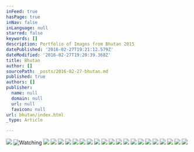 ```yaml
---
inFeed: true
hasPage: true
inNav: false
inLanguage: null
starred: false
keywords: []
description: Portfolio of Images from Bhutan 2015
datePublished: '2016-02-27T19:21:12.579Z'
dateModified: '2016-02-27T19:20:39.368Z'
title: Bhutan
author: []
sourcePath: _posts/2016-02-27-bhutan.md
published: true
authors: []
publisher:
  name: null
  domain: null
  url: null
  favicon: null
url: bhutan/index.html
_type: Article

---
```

![](https://s3-us-west-2.amazonaws.com/the-grid-img/p/545e72fea4784f34336f8816860530f4ca871c69.jpg)
![Watching](https://s3-us-west-2.amazonaws.com/the-grid-img/p/b74b23ab7dc601818a94bfee0db32b778bda0b9f.jpg)
![](https://s3-us-west-2.amazonaws.com/the-grid-img/p/5fbbe26d0ea79cd68e8cf59938ef4e7235b4411a.jpg)
![](https://s3-us-west-2.amazonaws.com/the-grid-img/p/6da18b7c730edc24f2ed869f6e88432908c9aa3f.jpg)
![](https://s3-us-west-2.amazonaws.com/the-grid-img/p/e7e42045f03db36b1772accd781ed780477ada32.jpg)
![](https://s3-us-west-2.amazonaws.com/the-grid-img/p/571a57b861a01c1b7a5e3348ebbdcdcc5c81e4a2.jpg)
![](https://s3-us-west-2.amazonaws.com/the-grid-img/p/9f3ec26a59d7fb0e5964bf2de5db1b72ba469356.jpg)
![](https://s3-us-west-2.amazonaws.com/the-grid-img/p/e72cae9978b5ba767dc3645175d4268f9a34099e.jpg)
![](https://s3-us-west-2.amazonaws.com/the-grid-img/p/3c5dfd360eea579fd1e38c4cffa8cc8ac0ed0eb2.jpg)
![](https://s3-us-west-2.amazonaws.com/the-grid-img/p/5e88655c0d1c83a270bdb10e77310a676c628183.jpg)
![](https://s3-us-west-2.amazonaws.com/the-grid-img/p/3ab2be8ebacb340f5a44153bfa5d68df7401e225.jpg)
![](https://s3-us-west-2.amazonaws.com/the-grid-img/p/e5416ce3423a918325a3d95cf1564cd86749f984.jpg)
![](https://s3-us-west-2.amazonaws.com/the-grid-img/p/a26995de2c7935aa053daeec7bc8b1fd1231135e.jpg)
![](https://s3-us-west-2.amazonaws.com/the-grid-img/p/e5dbfe4affa989dbaca69291c6d1d13d1adc9e19.jpg)
![](https://s3-us-west-2.amazonaws.com/the-grid-img/p/e202a4a33ec101e5d31e09d3e70b1be60188ae36.jpg)
![](https://s3-us-west-2.amazonaws.com/the-grid-img/p/60c70ce7c2c74eed129058a9beafd69a86869436.jpg)
![](https://s3-us-west-2.amazonaws.com/the-grid-img/p/3adae0bfaf6d6c0781c4f7c9a00e760b14b017d2.jpg)
![](https://s3-us-west-2.amazonaws.com/the-grid-img/p/a70246506c95c7174724444b3aca1b0ac3f280cf.jpg)
![](https://s3-us-west-2.amazonaws.com/the-grid-img/p/3294c0e64fe0fa60b610baa4f6e1bdb161a550de.jpg)
![](https://s3-us-west-2.amazonaws.com/the-grid-img/p/2d73edc49190b69c5b39a32585d90aed709af8af.jpg)
![](https://s3-us-west-2.amazonaws.com/the-grid-img/p/55f14ad02e6b7efec5de263623968bf511ac8ef3.jpg)
![](https://the-grid-user-content.s3-us-west-2.amazonaws.com/a0e4c01b-505b-4a6a-a5d7-0e0a2dd922d4.jpg)